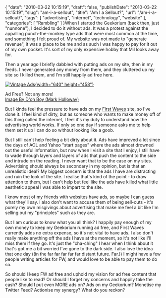 {
    "date": "2010-03-22 10:15:19",
    "draft": false,
    "publishDate": "2010-03-22 10:15:19",
    "slug": "am-i-a-sellout",
    "title": "Am I a Sellout?",
    "url": "\/am-i-a-sellout\/",
    "tags": [
        "advertising",
        "internet",
        "technology",
        "website"
    ],
    "categories": [
        "Rambling"
    ]
}When I started the Geekorium (back then, just "nunnone"), I decided to
do it without ads. It was a protest against the appalling
punch-the-monkey type ads that were most common at the time, and
something I felt proud of. My website was not made to "generate
revenue", it was a place to be me and as such I was happy to pay for it
out of my own pocket. It's sort of my only expensive hobby that Mil
looks away for.

Then a year ago I briefly dabbled with putting ads on my site, then in
my feeds. I never generated any money from them, and they cluttered up
my site so I killed them, and I'm still happily ad free here.

[![Vintage
Ads](//farm4.staticflickr.com/3601/3647680293_461f96e9cf_z.jpg?zz=1){width="640"
height="458"}](//www.flickr.com/photos/us_army_rolling_along/3647680293/ "Vintage Ads by D'oh Boy (Mark Holloway), on Flickr")

Ad Free? Not any more!\
[Image By D'oh Boy (Mark
Holloway)](//www.flickr.com/photos/us_army_rolling_along/)

But I kinda feel the pressure to have ads on my [First
Waves](//the.geekorium.com.au/read/google-wave/) site, so I've done it.
I feel kind of dirty, but as someone who wants to make money off of this
thing called the internet, I feel it's my duty to understand how the
advertising world works. If only so one day if someone asks me to help
them set it up I can do so without looking like a goob.

But I still can't help feeling a bit dirty about it. Ads have improved a
lot since the days of AOL and Yahoo "start pages" where the ads almost
drowned out the useful information, but now when I visit a site that I
enjoy, I still have to wade through layers and layers of ads that push
the content to the side and intrude on the reading. I never want that to
be the case on my sites. Advertising should always be secondary in my
opinion, but is that an unrealistic ideal? My biggest concern is that
the ads I have are distracting and ruin the look of the site. I realise
that's kind of the point - to draw attention to them, but I can't help
but feel like the ads have killed what little aesthetic appeal I was
able to impart to the site.

I know most of my friends with websites have ads, so maybe I can guess
what they'll say. I also don't want to accuse them of being sell-outs -
it's purely my own misgivings about advertising that make me feel a bit
like I'm selling out my "principles" such as they are.

But I am curious to know what you all think? I happily pay enough of my
own money to keep my Geekorium running ad free, and First Waves
currently adds no extra expense, so it's not vital to have ads. I also
don't really make anything off the ads I have at the moment, so it's not
like I'll miss them if they go. It's just the "cha-ching" I hear when I
think about it that's got me a bit worried I've gone to the dark side. I
also love the idea that one day ((in the far far far far far distant
future. Far.)) I might have a few people writing articles for FW, and
would love to be able to pay them to do so.

So should I keep FW ad free and uphold my vision for ad free content
that people like to read? Or should I forget my concerns and happily
take the cash? Should I put even MORE ads on? Ads on my Geekorium?
Monetise my Twitter Feed? Actionise my synergy? What do you reckon?
